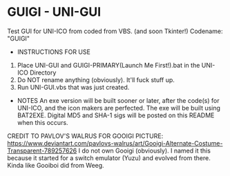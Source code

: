 # GUIGI - UNI-GUI
Test GUI for UNI-ICO from coded from VBS. (and soon Tkinter!) Codename: "GUIGI"
* INSTRUCTIONS FOR USE
1. Place UNI-GUI and GUIGI-PRIMARY(Launch Me First!).bat in the UNI-ICO Directory
2. Do NOT rename anything (obviously). It'll fuck stuff up.
3. Run UNI-GUI.vbs that was just created. 


* NOTES
An exe version will be built sooner or later, after the code(s) for UNI-ICO, and the icon makers are perfected.
The exe will be built using BAT2EXE. Digital MD5 and SHA-1 sigs will be posted on this README when this occurs.

CREDIT TO PAVLOV'S WALRUS FOR GOOIGI PICTURE: https://www.deviantart.com/pavlovs-walrus/art/Gooigi-Alternate-Costume-Transparent-789257626
I do not own Gooigi (obviously). I named it this because it started for a switch emulator (Yuzu) and evolved from there.
Kinda like Gooiboi did from Weeg. 


